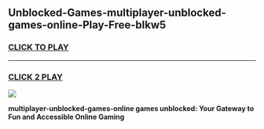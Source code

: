 
## Unblocked-Games-multiplayer-unblocked-games-online-Play-Free-blkw5
<h3>
<a href="https://premium76.site?title=multiplayer-unblocked-games-online&ref=22A">CLICK TO PLAY</a></h3>
<hr>

<h3>
<a href="https://premium76.site?title=multiplayer-unblocked-games-online&ref=22A">CLICK 2 PLAY</a>
  
</h3>

<a href="https://premium76.site?title=multiplayer-unblocked-games-online&ref=22A"><img src="https://clearcache.store/games.png"></a>


**multiplayer-unblocked-games-online games unblocked: Your Gateway to Fun and Accessible Online Gaming**
